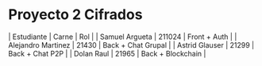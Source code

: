 # Proyecto 2 Cifrados

| Estudiante         | Carne  | Rol                |
| Samuel Argueta     | 211024 | Front + Auth       |
| Alejandro Martinez | 21430  | Back + Chat Grupal |
| Astrid Glauser     | 21299  | Back + Chat P2P    |
| Dolan Raul         | 21965  | Back + Blockchain  |